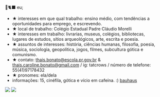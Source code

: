 

🦇🐈‍⬛ eu;
 - ★ interesses em que qual trabalho: ensino médio, com tendências a oportunidades para emprego, e escrevendo.
 - ★ local de trabalho: Colégio Estadual Padre Cláudio Morelli
-  ★ interesses em trabalho: livrarias, museus, colégios, bibliotecas, lugares de estudos, sítios arqueológicos, arte, escrita e poesia.
- ★ assuntos de interesses: história, ciências humanas, filosofia, poesia, música, sociologia, geopolítica, jogos, filmes, subcultura gótica e comunismo.
- ★ contato: thais.bonato@escola.pr.gov.br & thais.caroline.bonato@gmail.com / ig: tatcrows / número de telefone: 55(41)97178432
- ★ pronomes: ela/dela 
- informações: 15, cinéfila, gótica e vício em cafeína. :)
  [bauhaus](https://youtu.be/Qxqq5vahHKk?si=wwMbMhHQYd0DeW1C)

![](https://media1.tenor.com/m/T5floGisULkAAAAd/dolores-oriordan-cranberries.gif)
![](https://media1.tenor.com/m/nVRH-fj311EAAAAd/edgar-allan-poe-my-beloved.gif)
